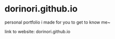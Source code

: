 # dorinori.github.io
personal portfolio i made for you to get to know me~

link to website: dorinori.github.io
